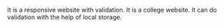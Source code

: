 It is a responsive website with validation. It is a college website. It can do validation with the help of local storage.
